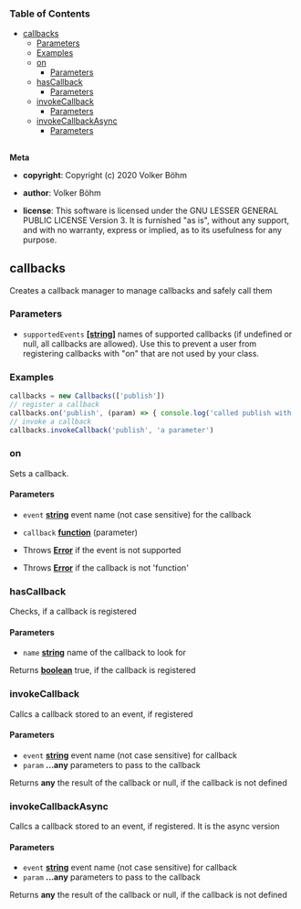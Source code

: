 <!-- Generated by documentation.js. Update this documentation by updating the source code. -->

### Table of Contents

-   [callbacks][1]
    -   [Parameters][2]
    -   [Examples][3]
    -   [on][4]
        -   [Parameters][5]
    -   [hasCallback][6]
        -   [Parameters][7]
    -   [invokeCallback][8]
        -   [Parameters][9]
    -   [invokeCallbackAsync][10]
        -   [Parameters][11]

## 

**Meta**

-   **copyright**: Copyright (c) 2020 Volker Böhm

-   **author**: Volker Böhm
-   **license**: This software is licensed under the GNU LESSER GENERAL PUBLIC LICENSE Version 3. It is furnished
    "as is", without any support, and with no warranty, express or implied, as to its usefulness for
    any purpose.

## callbacks

Creates a callback manager to manage callbacks and safely call them

### Parameters

-   `supportedEvents` **\[[string][12]]** names of supported callbacks (if undefined or null, all
    callbacks are allowed). Use this to prevent a user from registering callbacks with "on" that
    are not used by your class.

### Examples

```javascript
callbacks = new Callbacks(['publish'])
// register a callback
callbacks.on('publish', (param) => { console.log('called publish with ' + param) })
// invoke a callback
callbacks.invokeCallback('publish', 'a parameter')
```

### on

Sets a callback.

#### Parameters

-   `event` **[string][12]** event name (not case sensitive) for the callback
-   `callback` **[function][13]** (parameter)


-   Throws **[Error][14]** if the event is not supported
-   Throws **[Error][14]** if the callback is not 'function'

### hasCallback

Checks, if a callback is registered

#### Parameters

-   `name` **[string][12]** name of the callback to look for

Returns **[boolean][15]** true, if the callback is registered

### invokeCallback

Callcs a callback stored to an event, if registered

#### Parameters

-   `event` **[string][12]** event name (not case sensitive) for callback
-   `param` **...any** parameters to pass to the callback

Returns **any** the result of the callback or null, if the callback is not defined

### invokeCallbackAsync

Callcs a callback stored to an event, if registered. It is the async version

#### Parameters

-   `event` **[string][12]** event name (not case sensitive) for callback
-   `param` **...any** parameters to pass to the callback

Returns **any** the result of the callback or null, if the callback is not defined

[1]: #callbacks

[2]: #parameters

[3]: #examples

[4]: #on

[5]: #parameters-1

[6]: #hascallback

[7]: #parameters-2

[8]: #invokecallback

[9]: #parameters-3

[10]: #invokecallbackasync

[11]: #parameters-4

[12]: https://developer.mozilla.org/docs/Web/JavaScript/Reference/Global_Objects/String

[13]: https://developer.mozilla.org/docs/Web/JavaScript/Reference/Statements/function

[14]: https://developer.mozilla.org/docs/Web/JavaScript/Reference/Global_Objects/Error

[15]: https://developer.mozilla.org/docs/Web/JavaScript/Reference/Global_Objects/Boolean
